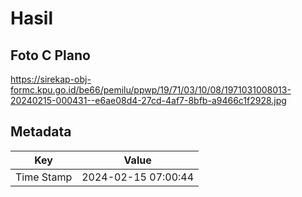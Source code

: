 # Hasil

## Foto C Plano

https://sirekap-obj-formc.kpu.go.id/be66/pemilu/ppwp/19/71/03/10/08/1971031008013-20240215-000431--e6ae08d4-27cd-4af7-8bfb-a9466c1f2928.jpg


## Metadata

| Key        | Value               |
| ---------- | ------------------- |
| Time Stamp | 2024-02-15 07:00:44 |



